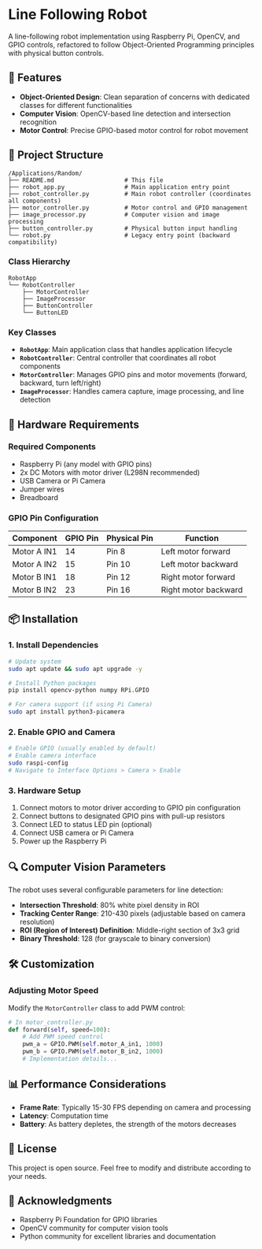 # Line Following Robot

A line-following robot implementation using Raspberry Pi, OpenCV, and GPIO controls, refactored to follow Object-Oriented Programming principles with physical button controls.

## 🚀 Features

- **Object-Oriented Design**: Clean separation of concerns with dedicated classes for different functionalities
- **Computer Vision**: OpenCV-based line detection and intersection recognition
- **Motor Control**: Precise GPIO-based motor control for robot movement

## 📁 Project Structure

```
/Applications/Random/
├── README.md                    # This file
├── robot_app.py                 # Main application entry point
├── robot_controller.py          # Main robot controller (coordinates all components)
├── motor_controller.py          # Motor control and GPIO management
├── image_processor.py           # Computer vision and image processing
├── button_controller.py         # Physical button input handling
└── robot.py                     # Legacy entry point (backward compatibility)
```

### Class Hierarchy

```
RobotApp
└── RobotController
    ├── MotorController
    ├── ImageProcessor
    ├── ButtonController
    └── ButtonLED
```

### Key Classes

- **`RobotApp`**: Main application class that handles application lifecycle
- **`RobotController`**: Central controller that coordinates all robot components
- **`MotorController`**: Manages GPIO pins and motor movements (forward, backward, turn left/right)
- **`ImageProcessor`**: Handles camera capture, image processing, and line detection

## 🔧 Hardware Requirements

### Required Components

- Raspberry Pi (any model with GPIO pins)
- 2x DC Motors with motor driver (L298N recommended)
- USB Camera or Pi Camera
- Jumper wires
- Breadboard

### GPIO Pin Configuration

| Component         | GPIO Pin | Physical Pin | Function               |
| ----------------- | -------- | ------------ | ---------------------- |
| Motor A IN1       | 14       | Pin 8        | Left motor forward     |
| Motor A IN2       | 15       | Pin 10       | Left motor backward    |
| Motor B IN1       | 18       | Pin 12       | Right motor forward    |
| Motor B IN2       | 23       | Pin 16       | Right motor backward   |

## 📦 Installation

### 1. Install Dependencies

```bash
# Update system
sudo apt update && sudo apt upgrade -y

# Install Python packages
pip install opencv-python numpy RPi.GPIO

# For camera support (if using Pi Camera)
sudo apt install python3-picamera
```

### 2. Enable GPIO and Camera

```bash
# Enable GPIO (usually enabled by default)
# Enable camera interface
sudo raspi-config
# Navigate to Interface Options > Camera > Enable
```

### 3. Hardware Setup

1. Connect motors to motor driver according to GPIO pin configuration
2. Connect buttons to designated GPIO pins with pull-up resistors
3. Connect LED to status LED pin (optional)
4. Connect USB camera or Pi Camera
5. Power up the Raspberry Pi

## 🔍 Computer Vision Parameters

The robot uses several configurable parameters for line detection:

- **Intersection Threshold**: 80% white pixel density in ROI
- **Tracking Center Range**: 210-430 pixels (adjustable based on camera resolution)
- **ROI (Region of Interest) Definition**: Middle-right section of 3x3 grid
- **Binary Threshold**: 128 (for grayscale to binary conversion)

## 🛠️ Customization

### Adjusting Motor Speed

Modify the `MotorController` class to add PWM control:

```python
# In motor_controller.py
def forward(self, speed=100):
    # Add PWM speed control
    pwm_a = GPIO.PWM(self.motor_A_in1, 1000)
    pwm_b = GPIO.PWM(self.motor_B_in2, 1000)
    # Implementation details...
```

## 📊 Performance Considerations

- **Frame Rate**: Typically 15-30 FPS depending on camera and processing
- **Latency**: Computation time
- **Battery**: As battery depletes, the strength of the motors decreases


## 📄 License

This project is open source. Feel free to modify and distribute according to your needs.

## 🙏 Acknowledgments

- Raspberry Pi Foundation for GPIO libraries
- OpenCV community for computer vision tools
- Python community for excellent libraries and documentation
